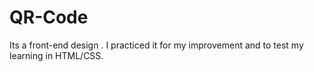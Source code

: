 # QR-Code

Its a front-end design .
I practiced it for my improvement and to test my learning in HTML/CSS.
